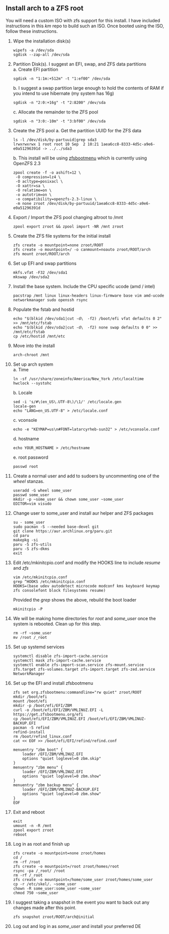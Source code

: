 ## Install arch to a ZFS root  

You will need a custom ISO with zfs support for this install. I have included instructions in this *km* repo to build such an ISO.  Once booted using the ISO, follow these instructions.

1. Wipe the installation disk(s)  
   ```
   wipefs -a /dev/sda
   sgdisk --zap-all /dev/sda
   ```
2. Partition Disk(s). I suggest an EFI, swap, and ZFS data partitions  
   a. Create EFI partition  
   ```
   sgdisk -n "1:1m:+512m" -t "1:ef00" /dev/sda
   ```  
   b. I suggest a swap partition large enough to hold the contents of RAM if you intend to use hibernate (my system has 16g)
   ```
   sgdisk -n "2:0:+16g" -t "2:8200" /dev/sda
   ```
   c. Allocate the remainder to the ZFS pool  
   ```
   sgdisk -n "3:0:-10m" -t "3:bf00" /dev/sda
   ```
3. Create the ZFS pool
   a. Get the partition UUID for the ZFS data  
      ```
      ls -l /dev/disk/by-partuuid|grep sda3
      lrwxrwxrwx 1 root root 10 Sep  2 10:21 1aea6cc8-8333-4d5c-a9e6-e0a51296391d -> ../../sda3
      ```
    b. This install will be using [zfsbootmenu](https://zfsbootmenu.org) which is currently using OpenZFS 2.3
      ```
      zpool create -f -o ashift=12 \
       -O compression=lz4 \
       -O acltype=posixacl \
       -O xattr=sa \
       -O relatime=on \
       -o autotrim=on \
       -o compatibility=openzfs-2.3-linux \
       -m none zroot /dev/disk/by-partuuid/1aea6cc8-8333-4d5c-a9e6-e0a51296391d
      ```
4. Export / Import the ZFS pool changing altroot to /mnt
   ```
   zpool export zroot && zpool import -NR /mnt zroot
   ```
5. Create the ZFS file systems for the initial install  
   ```
   zfs create -o mountpoint=none zroot/ROOT
   zfs create -o mountpoint=/ -o canmount=noauto zroot/ROOT/arch
   zfs mount zroot/ROOT/arch
   ```
6. Set up EFI and swap partitions  
   ```
   mkfs.vfat -F32 /dev/sda1
   mkswap /dev/sda2
   ```
7. Install the base system. Include the CPU specific ucode (amd / intel)  
   ```
   pacstrap /mnt linux linux-headers linux-firmware base vim amd-ucode networkmanager sudo openssh rsync
   ```
8. Populate the fstab and hostid  
   ```
   echo "$(blkid /dev/sda1|cut -d\  -f2) /boot/efi vfat defaults 0 2" >> /mnt/etc/fstab
   echo "$(blkid /dev/sda2|cut -d\  -f2) none swap defaults 0 0" >> /mnt/etc/fstab
   cp /etc/hostid /mnt/etc
   ```
9. Move into the install  
   ```
   arch-chroot /mnt
   ```
10. Set up arch system  
   a. Time  
      ```
      ln -sf /usr/share/zoneinfo/America/New_York /etc/localtime
      hwclock --systohc
      ```
    b. Locale  
       ```
       sed -i 's/#\(en_US\.UTF-8\)/\1/' /etc/locale.gen
       locale-gen
       echo "LANG=en_US.UTF-8" > /etc/locale.conf
       ```
    c. vconsole  
       ```
       echo -e "KEYMAP=us\n#FONT=latarcyrheb-sun32" > /etc/vconsole.conf
       ```
    d. hostname  
       ```
       echo YOUR_HOSTNAME > /etc/hostname
       ```
    e. root password  
       ```
       passwd root
       ```
11. Create a normal user and add to sudoers by uncommenting one of the *wheel* stanzas.  
    ```
    useradd -G wheel some_user
    passwd some_user
    mkdir -p ~some_user && chown some_user ~some_user
    EDITOR=vim visudo
    ```
12. Change user to some_user and install aur helper and ZFS packages
    ```
    su - some_user
    sudo pacman -S --needed base-devel git
    git clone https://aur.archlinux.org/paru.git
    cd paru
    makepkg -si
    paru -S zfs-utils
    paru -S zfs-dkms
    exit
    ```
13. Edit /etc/mkinitcpio.conf and modify the HOOKS line to include *resume* and *zfs*  
    ```
    vim /etc/mkinitcpio.conf
    grep ^HOOKS /etc/mkinitcpio.conf
    HOOKS=(base udev autodetect microcode modconf kms keyboard keymap zfs consolefont block filesystems resume)
    ```
    Provided the *grep* shows the above, rebuild the boot loader  
    ```
    mkinitcpio -P
    ```
14. We will be making home directories for *root* and *some_user* once the system is rebooted. Clean up for this step.  
    ```
    rm -rf ~some_user
    mv /root /_root
    ```
15. Set up systemd services  
    ```
    systemctl disable zfs-import-cache.service
    systemctl mask zfs-import-cache.service
    systemctl enable zfs-import-scan.service zfs-mount.service zfs.target zfs-volumes.target zfs-import.target zfs-zed.service NetworkManager
    ```
16. Set up the EFI and install zfsbootmenu  
    ```
    zfs set org.zfsbootmenu:commandline="rw quiet" zroot/ROOT
    mkdir /boot/efi
    mount /boot/efi
    mkdir -p /boot/efi/EFI/ZBM
    curl -o /boot/efi/EFI/ZBM/VMLINUZ.EFI -L https://get.zfsbootmenu.org/efi
    cp /boot/efi/EFI/ZBM/VMLINUZ.EFI /boot/efi/EFI/ZBM/VMLINUZ-BACKUP.EFI
    pacman -S refind
    refind-install
    rm /boot/refind_linux.conf
    cat << EOF >> /boot/efi/EFI/refind/refind.conf

    menuentry "zbm boot" {
        loader /EFI/ZBM/VMLINUZ.EFI
        options "quiet loglevel=0 zbm.skip"
    }
    menuentry "zbm menu" {
        loader /EFI/ZBM/VMLINUZ.EFI
        options "quiet loglevel=0 zbm.show"
    }
    menuentry "zbm backup menu" {
        loader /EFI/ZBM/VMLINUZ-BACKUP.EFI
        options "quiet loglevel=0 zbm.show"
    }
    EOF
    ```
17. Exit and reboot  
    ```
    exit
    umount -n -R /mnt
    zpool export zroot
    reboot
    ```
18. Log in as root and finish up  
    ```
    zfs create -o mountpoint=none zroot/homes
    cd /
    rm -rf /root
    zfs create -o mountpoint=/root zroot/homes/root
    rsync -pa /_root/ /root
    rm -rf /_root
    zfs create -o mountpoint=/home/some_user zroot/homes/some_user
    cp -r /etc/skel/. ~some_user
    chown -R some_user:some_user ~some_user
    chmod 750 ~some_user
    ```
19. I suggest taking a snapshot in the event you want to back out any changes made after this point.  
    ```
    zfs snapshot zroot/ROOT/arch@initial
    ```
10. Log out and log in as *some_user* and install your preferred DE
    



